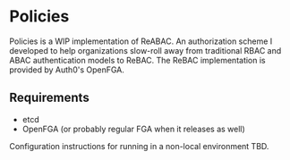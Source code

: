 # Policies

Policies is a WIP implementation of ReABAC. An authorization scheme I developed to help organizations slow-roll away
from traditional RBAC and ABAC authentication models to ReBAC. The ReBAC implementation is provided by Auth0's OpenFGA.

## Requirements

* etcd
* OpenFGA (or probably regular FGA when it releases as well)

Configuration instructions for running in a non-local environment TBD.
